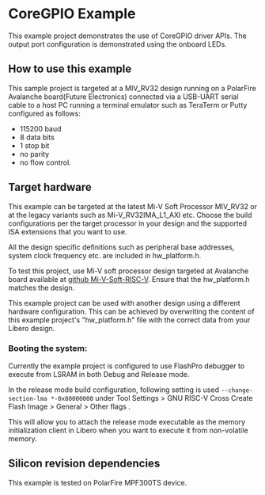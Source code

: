 ﻿
# CoreGPIO Example

This example project demonstrates the use of CoreGPIO driver APIs. The output port configuration 
is demonstrated using the onboard LEDs. 

## How to use this example

This sample project is targeted at a MIV_RV32 design running on a PolarFire 
Avalanche board(Future Electronics) connected via a USB-UART serial cable to a host PC running 
a terminal emulator such as TeraTerm or Putty configured as follows:
 - 115200 baud
 - 8 data bits
 - 1 stop bit
 - no parity
 - no flow control.

## Target hardware
This example can be targeted at the latest Mi-V Soft Processor MIV_RV32 or at the
legacy variants such as Mi-V_RV32IMA_L1_AXI etc. Choose the build configurations
per the target processor in your design and the supported ISA extensions that you want to use. 

All the design specific definitions such as peripheral base addresses, system clock frequency 
etc. are included in hw_platform.h. 

To test this project, use Mi-V soft processor design targeted at Avalanche board available 
at [github Mi-V-Soft-RISC-V](https://github.com/Mi-V-Soft-RISC-V/Future-Avalanche-Board/tree/main/Libero_Projects).
Ensure that the hw_platform.h matches the design.

This example project can be used with another design using a different hardware
configuration. This can be achieved by overwriting the content of this example
project's "hw_platform.h" file with the correct data from your Libero design.

### Booting the system:

Currently the example project is configured to use FlashPro debugger to execute 
from LSRAM in both Debug and Release mode.

In the release mode build configuration, following setting is used
`--change-section-lma *-0x80000000`
under
Tool Settings > GNU RISC-V Cross Create Flash Image > General > Other flags . 

This will allow you to attach the release mode executable as the memory 
initialization client in Libero when you want to execute it from non-volatile memory. 

## Silicon revision dependencies
This example is tested on PolarFire MPF300TS device.
